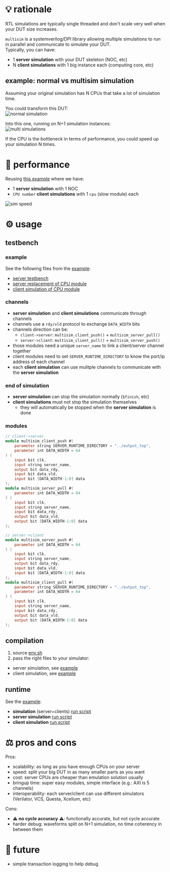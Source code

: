 # 💡 rationale
RTL simulations are typically single threaded and don't scale very well when your DUT size increases.

`multisim` is a systemverilog/DPI library allowing multiple simulations to run in parallel and communicate to simulate your DUT.  
Typically, you can have:
* 1 **server simulation** with your DUT skeleton (NOC, etc)
* N **client simulations** with 1 big instance each (computing core, etc)

## example: normal vs multisim simulation
Assuming your original simulation has N CPUs that take a lot of simulation time.

You could transform this DUT:  
![normal simulation](./.assets/multisim_normal.drawio.png)

Into this one, running on N+1 simulation instances:  
![multi simulations](./.assets/multisim_multi.drawio.png)

If the CPU is the bottleneck in terms of performance, you could speed up your simulation N times.

# 🚄 performance
Reusing [this example](./example/multi/src) where we have:
* 1 **server simulation** with 1 NOC
* `CPU number` **client simulations** with 1 `cpu` (slow module) each

![sim speed](./example/sim_speed.png)

# ⚙ usage
## testbench
### example
See the following files from the [example](./example/multi/src):
* [server testbench](./example/normal/src/top.sv)
* [server replacement of CPU module](./example/multi/src/cpu_multisim_server.sv)
* [client simulation of CPU module](./example/multi/src/cpu_multisim_client.sv)

### channels
* **server simulation** and **client simulations** communicate through channels
* channels use a `rdy/vld` protocol to exchange `DATA_WIDTH` bits
* channels direction can be:
  * `client->server`: `multisim_client_push()` + `multisim_server_pull()`
  * `server->client`: `multisim_client_pull()` + `multisim_server_push()`
* those modules need a unique `server_name` to link a client/server channel together
* client modules need to set `SERVER_RUNTIME_DIRECTORY` to know the port/ip address of each channel
* each **client simulation** can use mulitple channels to communicate with the **server simulation**

### end of simulation
* **server simulation** can stop the simulation normally (`$finish`, etc)
* **client simulations** must not stop the simulation themselves
  * they will automatically be stopped when the **server simulation** is done

### modules
```verilog
// client->server
module multisim_client_push #(
    parameter string SERVER_RUNTIME_DIRECTORY = "../output_top",
    parameter int DATA_WIDTH = 64
) (
    input bit clk,
    input string server_name,
    output bit data_rdy,
    input bit data_vld,
    input bit [DATA_WIDTH-1:0] data
);
module multisim_server_pull #(
    parameter int DATA_WIDTH = 64
) (
    input bit clk,
    input string server_name,
    input bit data_rdy,
    output bit data_vld,
    output bit [DATA_WIDTH-1:0] data
);

// server->client
module multisim_server_push #(
    parameter int DATA_WIDTH = 64
) (
    input bit clk,
    input string server_name,
    output bit data_rdy,
    input bit data_vld,
    input bit [DATA_WIDTH-1:0] data
);
module multisim_client_pull #(
    parameter string SERVER_RUNTIME_DIRECTORY = "../output_top",
    parameter int DATA_WIDTH = 64
) (
    input bit clk,
    input string server_name,
    input bit data_rdy,
    output bit data_vld,
    output bit [DATA_WIDTH-1:0] data
);
````

## compilation
1. source [env.sh](./env.sh)
2. pass the right files to your simulator:
* server simulation, see [example](./example/multi/run_cpu)
* client simulation, see [example](./example/multi/run_top)

## runtime
See the [example](./example/multi/run_cpu):
* **simulation** (server+clients) [run script](./example/multi/run)
* **server simulation** [run script](./example/multi/run_top)
* **client simulation** [run script](./example/multi/run_cpu)

# ⚖ pros and cons
Pros:
* scalability: as long as you have enough CPUs on your server
* speed: split your big DUT in as many smaller parts as you want
* cost: server CPUs are cheaper than emulation solution usually
* bringup time: super easy modules, simple interface (e.g.: AXI is 5 channels)
* interoperability: each server/client can use different simulators (Verilator, VCS, Questa, Xcelium, etc)

Cons:
* ⚠ **no cycle accuracy** ⚠: functionally accurate, but not cycle accurate
* harder debug: waveforms split on N+1 simulation, no time coherency in between them

# 🚀 future
* simple transaction logging to help debug
